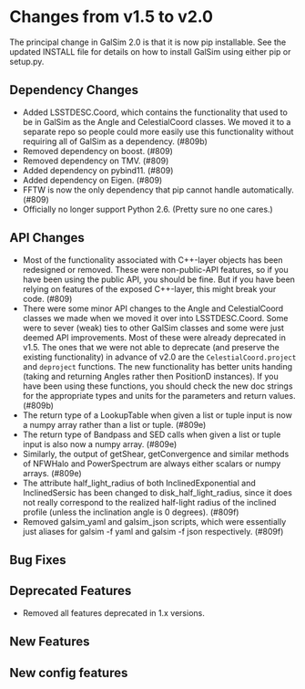Changes from v1.5 to v2.0
=========================

The principal change in GalSim 2.0 is that it is now pip installable.
See the updated INSTALL file for details on how to install GalSim using
either pip or setup.py.

Dependency Changes
------------------

- Added LSSTDESC.Coord, which contains the functionality that used to be in
  GalSim as the Angle and CelestialCoord classes.  We moved it to a separate
  repo so people could more easily use this functionality without requiring all
  of GalSim as a dependency. (#809b)
- Removed dependency on boost. (#809)
- Removed dependency on TMV. (#809)
- Added dependency on pybind11. (#809)
- Added dependency on Eigen. (#809)
- FFTW is now the only dependency that pip cannot handle automatically. (#809)
- Officially no longer support Python 2.6. (Pretty sure no one cares.)


API Changes
-----------

- Most of the functionality associated with C++-layer objects has been
  redesigned or removed.  These were non-public-API features, so if you have
  been using the public API, you should be fine.  But if you have been relying
  on features of the exposed C++-layer, this might break your code. (#809)
- There were some minor API changes to the Angle and CelestialCoord classes we
  made when we moved it over into LSSTDESC.Coord.  Some were to sever (weak)
  ties to other GalSim classes and some were just deemed API improvements.
  Most of these were already deprecated in v1.5.  The ones that we were not
  able to deprecate (and preserve the existing functionality) in advance of
  v2.0 are the `CelestialCoord.project` and `deproject` functions.  The new
  functionality has better units handing (taking and returning Angles rather
  then PositionD instances).  If you have been using these functions, you
  should check the new doc strings for the appropriate types and units for the
  parameters and return values. (#809b)
- The return type of a LookupTable when given a list or tuple input is now a
  numpy array rather than a list or tuple. (#809e)
- The return type of Bandpass and SED calls when given a list or tuple input
  is also now a numpy array. (#809e)
- Similarly, the output of getShear, getConvergence and similar methods of
  NFWHalo and PowerSpectrum are always either scalars or numpy arrays. (#809e)
- The attribute half_light_radius of both InclinedExponential and
  InclinedSersic has been changed to disk_half_light_radius, since it does
  not really correspond to the realized half-light radius of the inclined
  profile (unless the inclination angle is 0 degrees). (#809f)
- Removed galsim_yaml and galsim_json scripts, which were essentially just
  aliases for galsim -f yaml and galsim -f json respectively. (#809f)


Bug Fixes
---------




Deprecated Features
-------------------

- Removed all features deprecated in 1.x versions.


New Features
------------



New config features
-------------------
